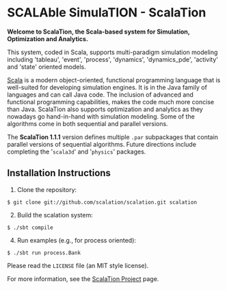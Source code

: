 # SCALAble SimulaTION - ScalaTion

**Welcome to ScalaTion, the Scala-based system for Simulation, Optimization and Analytics.**

This system, coded in Scala, supports multi-paradigm simulation modeling including
'tableau', 'event', 'process', 'dynamics', 'dynamics_pde', 'activity' and 'state'
oriented models.

<a href = "http://www.scala-lang.org">Scala</a> is a modern object-oriented, functional
programming language that is well-suited for developing simulation engines.
It is in the Java family of languages and can call Java code.
The inclusion of advanced and functional programming capabilities,
makes the code much more concise than Java.
ScalaTion also supports optimization and analytics as they nowadays go hand-in-hand
with simulation modeling.
Some of the algorithms come in both sequential and parallel versions.

The **ScalaTion 1.1.1** version defines multiple <code>.par</code> subpackages that
contain parallel versions of sequential algorithms.
Future directions include completing the '<code>scala3d</code>' and
'<code>physics</code>' packages.

## Installation Instructions </h3>

1. Clone the repository:

```
$ git clone git://github.com/scalation/scalation.git scalation
```

2. Build the scalation system:

```
$ ./sbt compile
```

4. Run examples (e.g., for process oriented):

```
$ ./sbt run process.Bank
```

Please read the <code>LICENSE</code> file (an MIT style license).

For more information, see the
<a href="http://cobweb.cs.uga.edu/~jam/scalation_1.1.1/README.html">ScalaTion Project</a>
page.

